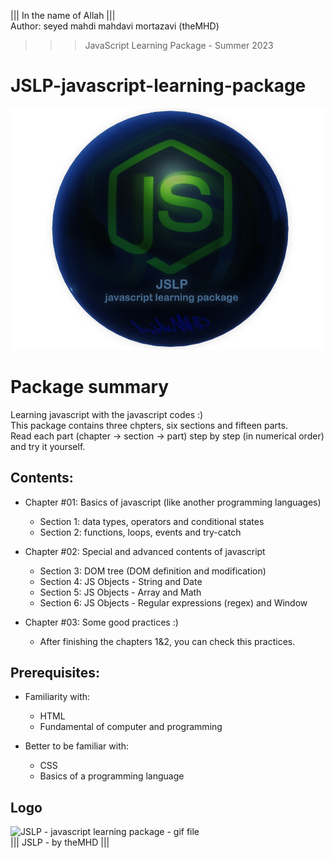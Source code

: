 ﻿||| In the name of Allah ||| <br/>
Author:  seyed mahdi mahdavi mortazavi (theMHD)
>>> JavaScript Learning Package - Summer 2023

# JSLP-javascript-learning-package
![JSLP - javascript learning package - png file](Images/JSLPlogo.png)

# Package summary
Learning javascript with the javascript codes :) <br />
This package contains three chpters, six sections and fifteen parts. <br />
Read each part (chapter -> section -> part) step by step (in numerical order) and try it yourself.

## Contents:
- Chapter #01: Basics of javascript (like another programming languages)
  - Section 1: data types, operators and conditional states
  - Section 2: functions, loops, events and try-catch
  
- Chapter #02: Special and advanced contents of javascript
  - Section 3: DOM tree (DOM definition and modification)
  - Section 4: JS Objects - String and Date
  - Section 5: JS Objects - Array and Math
  - Section 6: JS Objects - Regular expressions (regex) and Window
  
- Chapter #03: Some good practices :)
  - After finishing the chapters 1&2, you can check this practices.

## Prerequisites:
  - Familiarity with:
      - HTML
      - Fundamental of computer and programming
        
  - Better to be familiar with:
      - CSS
      - Basics of a programming language

## Logo
![JSLP - javascript learning package - gif file](Images/JSLPlogo.gif) <br />
||| JSLP - by theMHD |||
